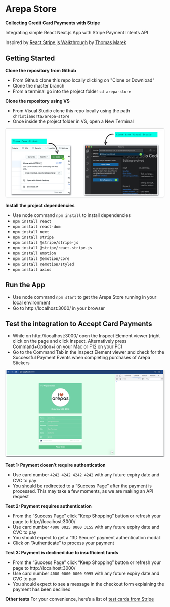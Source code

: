 # Arepa Store
**Collecting Credit Card Payments with Stripe**

Integrating simple React Next.js App with Stripe Payment Intents API

Inspired by 
[React Stripe.js Walkthrough](https://github.com/tmarek-stripe/demo-react-stripe-js) 
by [Thomas Marek](https://github.com/tmarek-stripe)

## Getting Started

**Clone the repository from Github**
- From Github clone this repo locally clicking on "Clone or Download"
- Clone the master branch
- From a terminal go into the project folder `cd arepa-store`

**Clone the repository using VS**
- From Visual Studio clone this repo locally using the path `christianorta/arepa-store`
- Once inside the project folder in VS, open a New Terminal

![alt text](https://github.com/christianorta/arepa-store/blob/master/public/CloneRepo.jpeg)

**Install the project dependencies**
- Use node command `npm install` to install dependencies
- `npm install react`
- `npm install react-dom`
- `npm install next`
- `npm install stripe`
- `npm install @stripe/stripe-js`
- `npm install @stripe/react-stripe-js`
- `npm install emotion`
- `npm install @emotion/core`
- `npm install @emotion/styled`
- `npm install axios`


## Run the App
- Use node command `npm start` to get the Arepa Store running in your local environment
- Go to http://localhost:3000/ in your browser

## Test the integration to Accept Card Payments
- While on http://localhost:3000/ open the Inspect Element viewer (right click on the page and click Inspect. Alternatively press Command+Option+i on your Mac or F12 on your PC) 
- Go to the Command Tab in the Inspect Element viewer and check for the Successful Payment Events when completing purchases of Arepa Stickers

![alt text](https://github.com/christianorta/arepa-store/blob/master/public/RunProject.jpeg)

**Test 1: Payment doesn’t require authentication**
- Use card number `4242 4242 4242 4242` with any future expiry date and CVC to pay 
- You should be redirected to a “Success Page” after the payment is processed. This may take a few moments, as we are making an API request

**Test 2: Payment requires authentication**
- From the “Success Page” click “Keep Shopping” button or refresh your page to http://localhost:3000/
- Use card number `4000 0025 0000 3155` with any future expiry date and CVC to pay 
- You should expect to get a “3D Secure” payment authentication modal
- Click on “Authenticate” to process your payment

**Test 3: Payment is declined due to insufficient funds**
- From the “Success Page” click “Keep Shopping” button or refresh your page to http://localhost:3000/
- Use card number `4000 0000 0000 9995` with any future expiry date and CVC to pay 
- You should expect to see a message in the checkout form explaining the payment has been declined

**Other tests**
For your convenience, here’s a list of 
[test cards from Stripe](https://stripe.com/docs/testing#cards)
